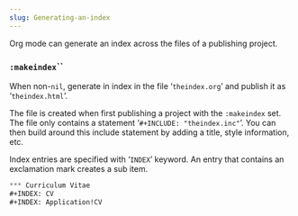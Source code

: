 ```yaml
---
slug: Generating-an-index
---
```


Org mode can generate an index across the files of a publishing project.

### <span className="tag :makeindex">`:makeindex`</span>``

When non-`nil`, generate in index in the file ‘`theindex.org`’ and publish it as ‘`theindex.html`’.

The file is created when first publishing a project with the `:makeindex` set. The file only contains a statement ‘`#+INCLUDE: "theindex.inc"`’. You can then build around this include statement by adding a title, style information, etc.

Index entries are specified with ‘`INDEX`’ keyword. An entry that contains an exclamation mark creates a sub item.

```lisp
*** Curriculum Vitae
#+INDEX: CV
#+INDEX: Application!CV
```
